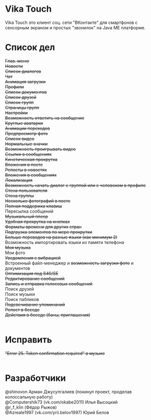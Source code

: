# Vika Touch
Vika Touch это клиент соц. сети "ВКонтакте" для смартфонов с сенсорным экраном и простых "звонилок" на Java ME платформе.

# Список дел
<s>Глав. меню</s><br/>
<s>Новости</s><br/>
<s>Список диалогов</s><br/>
<s>Чат</s><br/>
<s>Анимация загрузки</s><br/>
<s>Профили</s><br/>
<s>Список документов</s><br/>
<s>Список друзей</s><br/>
<s>Список групп</s><br/>
<s>Страницы групп</s><br/>
<s>Настройки</s><br/>
<s>Возможность ответить на сообщение</s><br/>
<s>Круглые аватарки</s><br/>
<s>Анимации переходов</s><br/>
<s>Предпросмотр фото</s><br/>
<s>Список видео</s><br/>
<s>Нормальные значки</s><br/>
<s>Возможность проигрывать видео</s><br/>
<s>Ссылки в сообщениях</s><br/>
<s>Кинетическая прокрутка</s><br/>
<s>Вложения в посте</s><br/>
<s>Репосты в новостях</s><br/>
<s>Вложения в сообщениях</s><br/>
<s>Локализация</s><br/>
<s>Возможность начать диалог c группой или с человеком в профиле</s><br/>
<s>Стена пользователя</s><br/>
<s>Стена группы</s><br/>
<s>Несколько фотографий в посте</s><br/>
<s>Полная поддержка клавиш</s><br/>
Пересылка сообщений<br/>
<s>Музыкальный плеер</s><br/>
<s>Удобная прокрутка на кнопках</s><br/>
<s>Форматы времени для других стран</s><br/>
<s>Подгрузка элементов по мере прокрутки</s><br/>
<s>Больше переводов на разные языки (как минимум 2)</s><br/>
Возможность импортировать языки из памяти телефона<br/>
<s>Моя музыка</s><br/>
Мои фото<br/>
<s>Уведомления с вибрацией</s><br/>
Встроенный файл-менеджер и <s>возможность загрузки фото</s> и документов<br/>
<s>Оптимизация под S40/SE</s><br/>
<s>Редактирование сообщений</s><br/>
<s>Запись и отправка голосовых сообщений</s><br/>
Поиск друзей<br/>
Поиск музыки<br/>
Поиск пабликов<br/>
<s>Подсвечивание упоминаний</s><br/>
<s>Репост в беседе</s><br/>
<s>Действия в беседе (баны, приглашения)</s><br/>
<br/>
# Исправить
<s>"Error 25. Token confirmation required" в музыке</s><br/>
<br/>

# Разработчики
@shinovon Арман Джусупгалиев (покинул проект, проделав колоссальную работу)<br/>
@Computershik73 (vk.com/okabe2011) Илья Высоцкий<br/>
@r_f_klin (Фёдор Рыжов)<br/>
@Azreale1997 (vk.com/yrii.belov1997) Юрий Белов<br/>
